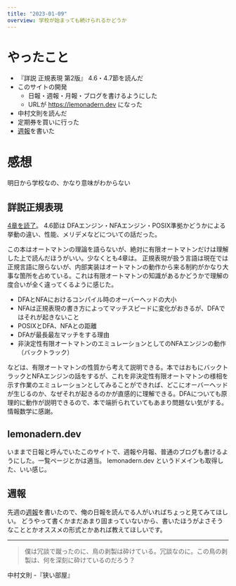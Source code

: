 ```yaml
---
title: "2023-01-09"
overview: 学校が始まっても続けられるかどうか
---
```


# やったこと

- 『詳説 正規表現 第2版』 4.6・4.7節を読んだ
- このサイトの開発
  - 日報・週報・月報・ブログを書けるようにした
  - URLが https://lemonadern.dev になった
- 中村文則を読んだ
- 定期券を買いに行った
- [週報](/weekly/2023/01/2023-01-08_1st.md)を書いた

# 感想

明日から学校なの、かなり意味がわからない

## 詳説正規表現

[4章を読了](https://zenn.dev/link/comments/a7455a64f92e2c)。 4.6節は
DFAエンジン・NFAエンジン・POSIX準拠かどうかによる挙動の違い、性能、メリデメなどについての話だった。

この本はオートマトンの理論を語らないが、絶対に有限オートマトンだけは理解した上で読んだほうがいい。少なくとも4章は。
正規表現が扱う言語は現在では正規言語に限らないが、内部実装はオートマトンの動作から来る制約がかなり大事な箇所を占めている。これは有限オートマトンの知識があるかどうかで理解の度合いが全く違ってくるように感じた。

- DFAとNFAにおけるコンパイル時のオーバーヘッドの大小
- NFAは正規表現の書き方によってマッチスピードに変化がおきるが、DFAではそれが起きないこと
- POSIXとDFA、NFAとの距離
- DFAが最長最左マッチをする理由
- 非決定性有限オートマトンのエミュレーションとしてのNFAエンジンの動作（バックトラック）

などは、有限オートマトンの性質から考えて説明できる。本ではおもにバックトラックとNFAエンジンの話をするが、これを非決定性有限オートマトンの様相を示す作業のエミュレーションとしてみることができれば、どこにオーバーヘッドが生じるのか、なぜそれが起きるのかが直感的に理解できる。DFAについても原理的に動作が説明できるので、本で端折られていてもあまり問題ない気がする。情報数学に感謝。

## lemonadern.dev

いままで日報と呼んでいたこのサイトで、週報や月報、普通のブログも書けるようにした。一覧ページとかは適当。
lemonadern.dev というドメインも取得した、いい感じ。

## 週報

先週の[週報](/weekly/2023/01/2023-01-08_1st.md)を書いたので、俺の日報を読んでる人がいればちょっと見てみてほしい。
どうやって書くかまだあまり固まっていないから、書いたほうがよさそうなこととかオススメの形式とかあれば教えてほしいです。

---

> 僕は冗談で蹴ったのに、鳥の剥製は砕けている。冗談なのに。この鳥の剥製は、何を深刻に砕けているのだろう？

中村文則 -『狭い部屋』

